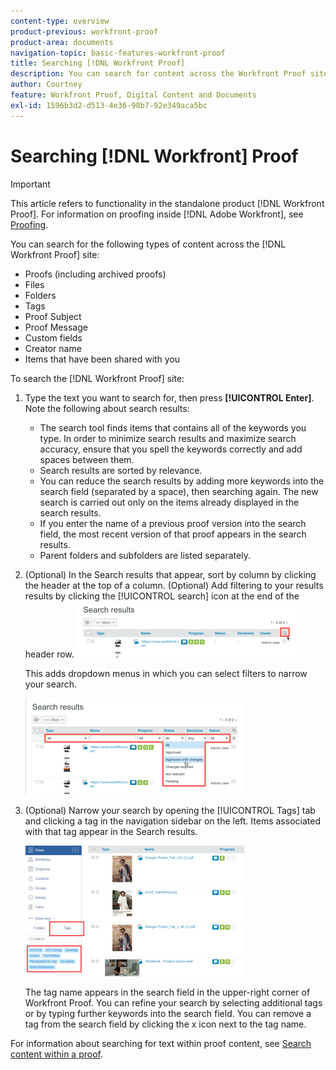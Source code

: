 ```yaml
---
content-type: overview
product-previous: workfront-proof
product-area: documents
navigation-topic: basic-features-workfront-proof
title: Searching [!DNL Workfront Proof]
description: You can search for content across the Workfront Proof site.
author: Courtney
feature: Workfront Proof, Digital Content and Documents
exl-id: 1596b3d2-d513-4e36-98b7-92e349aca5bc
---
```

# Searching [!DNL Workfront] Proof

>[!IMPORTANT]
>
>This article refers to functionality in the standalone product [!DNL Workfront Proof]. For information on proofing inside [!DNL Adobe Workfront], see [Proofing](../../../review-and-approve-work/proofing/proofing.md).

You can search for the following types of content across the [!DNL Workfront Proof] site:

* Proofs (including archived proofs)
* Files
* Folders
* Tags
* Proof Subject
* Proof Message
* Custom fields
* Creator name
* Items that have been shared with you

To search the [!DNL Workfront Proof] site:

1. Type the text you want to search for, then press **[!UICONTROL Enter]**.\
   Note the following about search results:

   * The search tool finds items that contains all of the keywords you type. In order to minimize search results and maximize search accuracy, ensure that you spell the keywords correctly and add spaces between them.
   * Search results are sorted by relevance.
   * You can reduce the search results by adding more keywords into the search field (separated by a space), then searching again. The new search is carried out only on the items already displayed in the search results.
   * If you enter the name of a previous proof version into the search field, the most recent version of that proof appears in the search results.
   * Parent folders and subfolders are listed separately.

1. (Optional) In the Search results that appear, sort by column by clicking the header at the top of a column. (Optional) Add filtering to your results results by clicking the [!UICONTROL search] icon at the end of the header row. ![Search_filter_in_Search_results.png](assets/search-filter-in-search-results-350x90.png)

   This adds dropdown menus in which you can select filters to narrow your search.

   ![Search_filter_boxes_appear_in_Search_results.png](assets/search-filter-boxes-appear-in-search-results-350x154.png)

1. (Optional) Narrow your search by opening the [!UICONTROL Tags] tab and clicking a tag in the navigation sidebar on the left. Items associated with that tag appear in the Search results.

   ![Searching_by_tag.png](assets/searching-by-tag-350x209.png)

   The tag name appears in the search field in the upper-right corner of Workfront Proof. You can refine your search by selecting additional tags or by typing further keywords into the search field. You can remove a tag from the search field by clicking the x icon next to the tag name.

For information about searching for text within proof content, see [Search content within a proof](../../../review-and-approve-work/proofing/reviewing-proofs-within-workfront/review-a-proof/search-in-a-proof.md).
